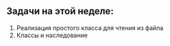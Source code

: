 ## Задачи на этой неделе:
1. Реализация простого класса для чтения из файла
2. Классы и наследование
